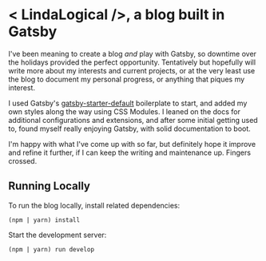 # < LindaLogical />, a blog built in Gatsby

I've been meaning to create a blog *and* play with Gatsby, so downtime over the holidays provided the perfect opportunity. Tentatively but hopefully will write more about my interests and current projects, or at the very least use the blog to document my personal progress, or anything that piques my interest.

I used Gatsby's [gatsby-starter-default](https://github.com/gatsbyjs/gatsby-starter-default) boilerplate to start, and added my own styles along the way using CSS Modules. I leaned on the docs for additional configurations and extensions, and after some initial getting used to, found myself really enjoying Gatsby, with solid documentation to boot.

I'm happy with what I've come up with so far, but definitely hope it improve and refine it further, if I can keep the writing and maintenance up. Fingers crossed.

## Running Locally
To run the blog locally, install related dependencies:
```
(npm | yarn) install
```

Start the development server:
```
(npm | yarn) run develop
```
